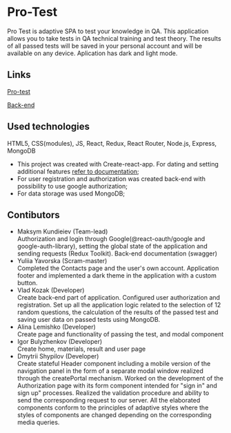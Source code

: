# Pro-Test

Pro Test is adaptive SPA to test your knowledge in QA. This application allows you to
take tests in QA technical training and test theory. The results of all passed tests will be saved in your personal account and will be available on any device. 
Aplication has dark and light mode.

## Links
[Pro-test](https://pro-test-goit.netlify.app)

[Back-end](https://nodejs-project-goit.herokuapp.com/)


## Used technologies

HTML5, CSS(modules), JS, React, Redux, React Router, Node.js, Express, MongoDB

- This project was created with Create-react-app. For dating and setting additional features
[refer to documentation](https://create-react-app.dev/);
- For user registration and authorization was created back-end with possibility to use google authorization; 
- For data storage was used MongoDB;

## Contibutors

- Maksym Kundieiev (Team-lead)\
Authorization and login through Google(@react-oauth/google and google-auth-library), setting the global state of the application and sending requests (Redux Toolkit). Back-end documentation (swagger)
- Yuliia Yavorska (Scram-master)\
Completed the Contacts page and the user's own account. Application footer and implemented a dark theme in the application with a custom button.
- Vlad Kozak (Developer)\
Create back-end part of application. Сonfigured user authorization and registration. Set up all the application logic related to the selection of 12 random questions, the calculation of the results of the passed test and saving user data on passed tests using MongoDB. 
- Alina Lemishko (Developer)\
Create page and functionality of passing the test, and modal component
- Igor Bulyzhenkov (Developer)\
Create home, materials, result and user page
- Dmytrii Shypilov (Developer)\
Create stateful Header component including a mobile version of the navigation panel in the form of a separate modal window realized through the createPortal mechanism. Worked on the development of the Authorization page with its form component intended for  "sign in" and sign up" processes. Realized the validation procedure and ability to send the corresponding request to our server. All the elaborated components conform to the principles of adaptive styles where the styles of components are changed depending on the corresponding media queries.

